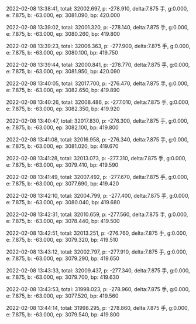 2022-02-08 13:38:41, total: 32002.697, p: -278.910, delta:7.875 手, g:0.000, e: 7.875, b: -63.000, ep: 3081.090, bp: 420.000

2022-02-08 13:39:02, total: 32001.320, p: -278.140, delta:7.875 手, g:0.000, e: 7.875, b: -63.000, ep: 3080.260, bp: 419.800

2022-02-08 13:39:23, total: 32006.363, p: -277.900, delta:7.875 手, g:0.000, e: 7.875, b: -63.000, ep: 3080.100, bp: 419.750

2022-02-08 13:39:44, total: 32000.841, p: -278.770, delta:7.875 手, g:0.000, e: 7.875, b: -63.000, ep: 3081.950, bp: 420.090

2022-02-08 13:40:05, total: 32017.700, p: -276.470, delta:7.875 手, g:0.000, e: 7.875, b: -63.000, ep: 3082.650, bp: 419.890

2022-02-08 13:40:26, total: 32008.486, p: -277.010, delta:7.875 手, g:0.000, e: 7.875, b: -63.000, ep: 3082.350, bp: 419.920

2022-02-08 13:40:47, total: 32017.830, p: -276.300, delta:7.875 手, g:0.000, e: 7.875, b: -63.000, ep: 3082.100, bp: 419.800

2022-02-08 13:41:08, total: 32016.958, p: -276.340, delta:7.875 手, g:0.000, e: 7.875, b: -63.000, ep: 3081.020, bp: 419.670

2022-02-08 13:41:28, total: 32013.073, p: -277.310, delta:7.875 手, g:0.000, e: 7.875, b: -63.000, ep: 3079.410, bp: 419.590

2022-02-08 13:41:49, total: 32007.492, p: -277.670, delta:7.875 手, g:0.000, e: 7.875, b: -63.000, ep: 3077.690, bp: 419.420

2022-02-08 13:42:10, total: 32004.799, p: -277.400, delta:7.875 手, g:0.000, e: 7.875, b: -63.000, ep: 3080.040, bp: 419.680

2022-02-08 13:42:31, total: 32010.659, p: -277.560, delta:7.875 手, g:0.000, e: 7.875, b: -63.000, ep: 3078.440, bp: 419.500

2022-02-08 13:42:51, total: 32013.251, p: -276.760, delta:7.875 手, g:0.000, e: 7.875, b: -63.000, ep: 3079.320, bp: 419.510

2022-02-08 13:43:12, total: 32002.797, p: -277.910, delta:7.875 手, g:0.000, e: 7.875, b: -63.000, ep: 3079.290, bp: 419.650

2022-02-08 13:43:33, total: 32009.437, p: -277.340, delta:7.875 手, g:0.000, e: 7.875, b: -63.000, ep: 3079.700, bp: 419.630

2022-02-08 13:43:53, total: 31998.023, p: -278.960, delta:7.875 手, g:0.000, e: 7.875, b: -63.000, ep: 3077.520, bp: 419.560

2022-02-08 13:44:14, total: 31998.295, p: -278.860, delta:7.875 手, g:0.000, e: 7.875, b: -63.000, ep: 3079.540, bp: 419.800